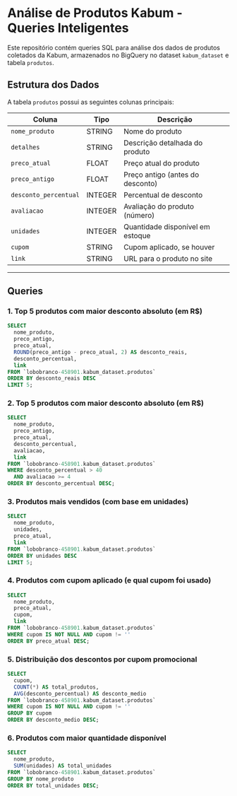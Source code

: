 # Análise de Produtos Kabum - Queries Inteligentes

Este repositório contém queries SQL para análise dos dados de produtos coletados da Kabum, armazenados no BigQuery no dataset `kabum_dataset` e tabela `produtos`.

## Estrutura dos Dados

A tabela `produtos` possui as seguintes colunas principais:

| Coluna             | Tipo     | Descrição                            |
|--------------------|----------|------------------------------------|
| `nome_produto`     | STRING   | Nome do produto                    |
| `detalhes`         | STRING   | Descrição detalhada do produto     |
| `preco_atual`      | FLOAT    | Preço atual do produto             |
| `preco_antigo`     | FLOAT    | Preço antigo (antes do desconto)  |
| `desconto_percentual` | INTEGER | Percentual de desconto             |
| `avaliacao`        | INTEGER  | Avaliação do produto (número)      |
| `unidades`         | INTEGER  | Quantidade disponível em estoque   |
| `cupom`            | STRING   | Cupom aplicado, se houver          |
| `link`             | STRING   | URL para o produto no site         |

---
## Queries

### 1. Top 5 produtos com maior desconto absoluto (em R$)
```sql
SELECT 
  nome_produto,
  preco_antigo,
  preco_atual,
  ROUND(preco_antigo - preco_atual, 2) AS desconto_reais,
  desconto_percentual,
  link
FROM `lobobranco-458901.kabum_dataset.produtos`
ORDER BY desconto_reais DESC
LIMIT 5;
```

### 2. Top 5 produtos com maior desconto absoluto (em R$)
```sql
SELECT 
  nome_produto,
  preco_antigo,
  preco_atual,
  desconto_percentual,
  avaliacao,
  link
FROM `lobobranco-458901.kabum_dataset.produtos`
WHERE desconto_percentual > 40
  AND avaliacao >= 4
ORDER BY desconto_percentual DESC;
```

### 3. Produtos mais vendidos (com base em unidades)
```sql
SELECT 
  nome_produto,
  unidades,
  preco_atual,
  link
FROM `lobobranco-458901.kabum_dataset.produtos`
ORDER BY unidades DESC
LIMIT 5;
```

### 4. Produtos com cupom aplicado (e qual cupom foi usado)
```sql
SELECT 
  nome_produto,
  preco_atual,
  cupom,
  link
FROM `lobobranco-458901.kabum_dataset.produtos`
WHERE cupom IS NOT NULL AND cupom != ''
ORDER BY preco_atual DESC;
```

### 5. Distribuição dos descontos por cupom promocional
```sql
SELECT 
  cupom,
  COUNT(*) AS total_produtos,
  AVG(desconto_percentual) AS desconto_medio
FROM `lobobranco-458901.kabum_dataset.produtos`
WHERE cupom IS NOT NULL AND cupom != ''
GROUP BY cupom
ORDER BY desconto_medio DESC;
```

### 6. Produtos com maior quantidade disponível
```sql
SELECT 
  nome_produto,
  SUM(unidades) AS total_unidades
FROM `lobobranco-458901.kabum_dataset.produtos`
GROUP BY nome_produto
ORDER BY total_unidades DESC;
```

